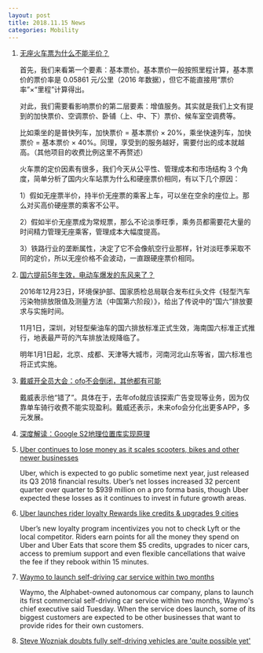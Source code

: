 ```yaml
---
layout: post
title: 2018.11.15 News
categories: Mobility
---
```


1. [无座火车票为什么不能半价？](https://www.huxiu.com/article/271692.html)

    首先，我们来看第一个要素：基本票价。基本票价一般按照里程计算，基本票价的票价率是 0.05861 元/公里（2016 年数据），但它不能直接用“票价率”×“里程”计算得出。

    对此，我们需要看影响票价的第二层要素：增值服务。其实就是我们上文有提到的加快票价、空调票价、卧铺（上、中、下）票价、候车室空调费等。

    比如乘坐的是普快列车，加快票价 = 基本票价 × 20%，乘坐快速列车，加快票价 = 基本票价 × 40%。同理，享受到的服务越好，需要付出的成本就越高。（其他项目的收费比例这里不再赘述）

    火车票的定价因素有很多，我们今天从公平性、管理成本和市场结构 3 个角度，简单分析了国内火车站票为什么和硬座票价相同，有以下几个原因：

    1）假如无座票半价，持半价无座票的乘客上车，可以坐在空余的座位上。那么对买高价硬座票的乘客不公平。

    2）假如半价无座票成为常规票，那么不论淡季旺季，乘务员都需要花大量的时间精力管理无座乘客，管理成本大幅度提高。

    3）铁路行业的垄断属性，决定了它不会像航空行业那样，针对淡旺季采取不同的定价，所以无座价格不会波动，一直跟硬座票价相同。

2. [国六提前5年生效，电动车爆发的东风来了？](https://www.huxiu.com/article/271645.html)

    2016年12月23日，环境保护部、国家质检总局联合发布红头文件《轻型汽车污染物排放限值及测量方法（中国第六阶段）》，给出了传说中的“国六”排放要求与实施时间。

    11月1日，深圳，对轻型柴油车的国六排放标准正式生效，海南国六标准正式推行，地表最严苛的汽车排放法规降临了。

    明年1月1日起，北京、成都、天津等大城市，河南河北山东等省，国六标准也将正式实施。

3. [戴威开全员大会：ofo不会倒闭，其他都有可能](https://www.huxiu.com/article/271758.html)

    戴威表示他“错了”。具体在于，去年ofo就应该探索广告变现等业务，因为仅靠单车骑行收费不能实现盈利。戴威还表示，未来ofo会分化出更多APP，多元发展。

4. [深度解读：Google S2地理位置库实现原理](https://www.huxiu.com/article/271795.html)

5. [Uber continues to lose money as it scales scooters, bikes and other newer businesses](https://techcrunch.com/2018/11/14/uber-q3-2018-continues-to-lose-money-as-it-works-to-scale-scooters-bikes-and-other-newer-businesses/)

    Uber,  which is expected to go public sometime next year, just released its Q3 2018 financial results. Uber’s net losses increased 32 percent quarter over quarter to $939 million on a pro forma basis, though Uber expected these losses as it continues to invest in future growth areas.

6. [Uber launches rider loyalty Rewards like credits & upgrades 9 cities](https://techcrunch.com/2018/11/14/uber-rewards/)

    Uber’s  new loyalty program incentivizes you not to check Lyft or the local competitor. Riders earn points for all the money they spend on Uber and Uber Eats that score them $5 credits, upgrades to nicer cars, access to premium support and even flexible cancellations that waive the fee if they rebook within 15 minutes.

7. [Waymo to launch self-driving car service within two months](https://www.zdnet.com/article/waymo-to-launch-self-driving-car-service-within-two-months/)

    Waymo, the Alphabet-owned autonomous car company, plans to launch its first commercial self-driving car service within two months, Waymo's chief executive said Tuesday. When the service does launch, some of its biggest customers are expected to be other businesses that want to provide rides for their own customers.

8. [Steve Wozniak doubts fully self-driving vehicles are 'quite possible yet'](https://appleinsider.com/articles/18/11/13/steve-wozniak-doubts-fully-self-driving-vehicles-are-quite-possible-yet)